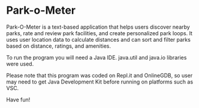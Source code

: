 # Park-o-Meter
Park-O-Meter is a text-based application that helps users discover nearby parks, rate and review park facilities, and create personalized park loops. It uses user location data to calculate distances and can sort and filter parks based on distance, ratings, and amenities.

To run the program you will need a Java IDE. java.util and java.io libraries were used.

Please note that this program was coded on Repl.it and OnlineGDB, so user may need to get Java Development Kit before running on platforms such as VSC.

Have fun!
